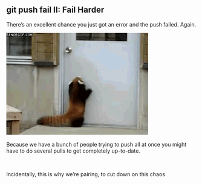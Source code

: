 ##  git push fail II: Fail Harder

There’s an excellent chance you just got an error and the push failed. Again.

![red panda jump fail](images/redpandajumpfail.gif)

Because we have a bunch of people trying to push all at once you might have to do several pulls to get completely up-to-date.

<br>

Incidentally, this is why we’re pairing, to cut down on this chaos
